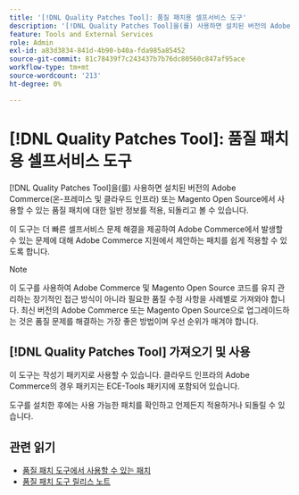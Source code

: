 ```yaml
---
title: '[!DNL Quality Patches Tool]: 품질 패치용 셀프서비스 도구'
description: '[!DNL Quality Patches Tool]을(를) 사용하면 설치된 버전의 Adobe Commerce(온-프레미스 및 클라우드 인프라) 또는 Magento Open Source에서 사용할 수 있는 품질 패치에 대한 일반 정보를 적용, 되돌리고 볼 수 있습니다.'
feature: Tools and External Services
role: Admin
exl-id: a83d3834-841d-4b90-b40a-fda985a85452
source-git-commit: 81c78439f7c243437b7b76dc80560c847af95ace
workflow-type: tm+mt
source-wordcount: '213'
ht-degree: 0%

---
```


# [!DNL Quality Patches Tool]: 품질 패치용 셀프서비스 도구

[!DNL Quality Patches Tool]을(를) 사용하면 설치된 버전의 Adobe Commerce(온-프레미스 및 클라우드 인프라) 또는 Magento Open Source에서 사용할 수 있는 품질 패치에 대한 일반 정보를 적용, 되돌리고 볼 수 있습니다.

이 도구는 더 빠른 셀프서비스 문제 해결을 제공하여 Adobe Commerce에서 발생할 수 있는 문제에 대해 Adobe Commerce 지원에서 제안하는 패치를 쉽게 적용할 수 있도록 합니다.

>[!NOTE]
>
>이 도구를 사용하여 Adobe Commerce 및 Magento Open Source 코드를 유지 관리하는 장기적인 접근 방식이 아니라 필요한 품질 수정 사항을 사례별로 가져와야 합니다. 최신 버전의 Adobe Commerce 또는 Magento Open Source으로 업그레이드하는 것은 품질 문제를 해결하는 가장 좋은 방법이며 우선 순위가 매겨야 합니다.

## [!DNL Quality Patches Tool] 가져오기 및 사용

이 도구는 작성기 패키지로 사용할 수 있습니다. 클라우드 인프라의 Adobe Commerce의 경우 패키지는 ECE-Tools 패키지에 포함되어 있습니다.

도구를 설치한 후에는 사용 가능한 패치를 확인하고 언제든지 적용하거나 되돌릴 수 있습니다.

## 관련 읽기

* [품질 패치 도구에서 사용할 수 있는 패치](/help/tools/quality-patches-tool/usage.md)
* [품질 패치 도구 릴리스 노트](/help/tools/quality-patches-tool/release-notes.md)
